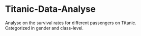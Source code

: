 # Titanic-Data-Analyse
Analyse on the survival rates for different passengers on Titanic. Categorized in gender and class-level.
